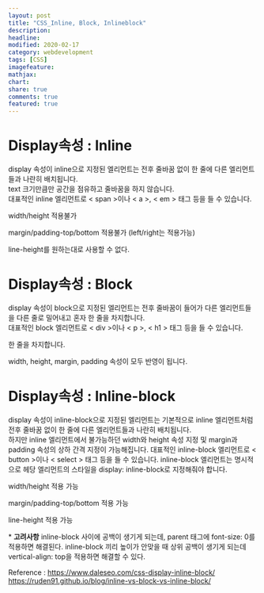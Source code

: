 ```yaml
---
layout: post
title: "CSS_Inline, Block, Inlineblock"
description:
headline:
modified: 2020-02-17
category: webdevelopment
tags: [CSS]
imagefeature:
mathjax:
chart:
share: true
comments: true
featured: true
---
```


# Display속성 : Inline

display 속성이 inline으로 지정된 엘리먼트는 전후 줄바꿈 없이 한 줄에 다른 엘리먼트들과 나란히 배치됩니다.  
text 크기만큼만 공간을 점유하고 줄바꿈을 하지 않습니다.  
대표적인 inline 엘리먼트로 <span class="orange">< span ></span>이나 <span class="orange">< a ></span>, <span class="orange">< em ></span> 태그 등을 들 수 있습니다.

<span class="blackbox">width/height 적용불가</span>

<span class="blackbox">margin/padding-top/bottom 적용불가 (left/right는 적용가능)</span>

<span class="blackbox">line-height를 원하는대로 사용할 수 없다.</span>

# Display속성 : Block

display 속성이 block으로 지정된 엘리먼트는 전후 줄바꿈이 들어가 다른 엘리먼트들을 다른 줄로 밀어내고 혼자 한 줄을 차지합니다.  
대표적인 block 엘리먼트로 <span class="orange">< div ></span>이나 <span class="orange">< p ></span>, <span class="orange">< h1 ></span> 태그 등을 들 수 있습니다.

<span class="blackbox">한 줄을 차지합니다.</span>

<span class="blackbox">width, height, margin, padding 속성이 모두 반영이 됩니다.</span>

# Display속성 : Inline-block

display 속성이 inline-block으로 지정된 엘리먼트는 기본적으로 inline 엘리먼트처럼 전후 줄바꿈 없이 한 줄에 다른 엘리먼트들과 나란히 배치됩니다.  
하지만 inline 엘리먼트에서 불가능하던 width와 height 속성 지정 및 margin과 padding 속성의 상하 간격 지정이 가능해집니다.
대표적인 inline-block 엘리먼트로 <span class="orange">< button ></span>이나 <span class="orange">< select ></span> 태그 등을 들 수 있습니다.
inline-block 엘리먼트는 명시적으로 헤당 엘리먼트의 스타일을 display: inline-block로 지정해줘야 합니다.

<span class="blackbox">width/height 적용 가능</span>

<span class="blackbox">margin/padding-top/bottom 적용 가능</span>

<span class="blackbox">line-height 적용 가능</span>

\* **고려사항**
inline-block 사이에 공백이 생기게 되는데, parent 태그에 font-size: 0를 적용하면 해결된다.
inline-block 끼리 높이가 안맞을 때 상위 공백이 생기게 되는데 vertical-align: top을 적용하면 해결할 수 있다.

Reference : <https://www.daleseo.com/css-display-inline-block/>
<https://ruden91.github.io/blog/inline-vs-block-vs-inline-block/>
